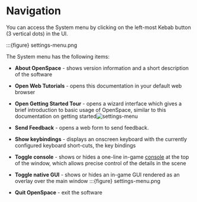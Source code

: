 # Navigation
You can access the System menu by clicking on the left-most Kebab button (3 vertical dots) in the UI. 

:::{figure} settings-menu.png

The System menu has the following items:

- **About OpenSpace** - shows version information and a short description of the software
- **Open Web Tutorials** - opens this documentation in your default web browser
- **Open Getting Started Tour** - opens a wizard interface which gives a brief introduction to basic usage of OpenSpace, similar to this documentation on getting started![settings-menu](https://github.com/hn-88/OpenSpace-Docs/assets/6321069/28de5166-73bb-4f73-8270-cad53db2988a)

- **Send Feedback** - opens a web form to send feedback.
- **Show keybindings** - displays an onscreen keyboard with the currently configured keyboard short-cuts, the key bindings
- **Toggle console** - shows or hides a one-line in-game [console](/getting-started/console/index) at the top of the window, which allows precise control of the details in the scene
- **Toggle native GUI** - shows or hides an in-game GUI rendered as an overlay over the main window :::{figure} settings-menu.png
- **Quit OpenSpace** - exit the software
